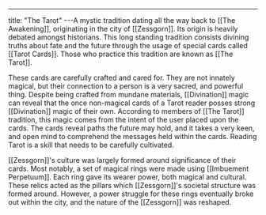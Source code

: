 ---
title: "The Tarot"
---A mystic tradition dating all the way back to [[The Awakening]], originating in the city of [[Zessgorn]]. Its origin is heavily debated amongst historians. This long standing tradition consists divining truths about fate and the future through the usage of special cards called [[Tarot Cards]]. Those who practice this tradition are known as [[The Tarot]].

These cards are carefully crafted and cared for. They are not innately magical, but their connection to a person is a very sacred, and powerful thing. Despite being crafted from mundane materials, [[Divination]] magic can reveal that the once non-magical cards of a Tarot reader posses strong [[Divination]] magic of their own. According to members of [[The Tarot]] tradition, this magic comes from the intent of the user placed upon the cards. The cards reveal paths the future may hold, and it takes a very keen, and open mind to comprehend the messages held within the cards. Reading Tarot is a skill that needs to be carefully cultivated.

[[Zessgorn]]'s culture was largely formed around significance of their cards. Most notably, a set of magical rings were made using [[Imbuement Perpetuum]]. Each ring gave its wearer power, both magical and cultural. These relics acted as the pillars which [[Zessgorn]]'s societal structure was formed around. However, a power struggle for these rings eventually broke out within the city, and the nature of the [[Zessgorn]] was reshaped.